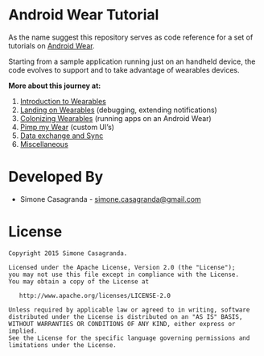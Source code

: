 Android Wear Tutorial
=====================

As the name suggest this repository serves as code reference for a set of tutorials on [Android Wear][1].

Starting from a sample application running just on an handheld device, the code evolves to support and to take advantage of wearables devices.

**More about this journey at:**

1. [Introduction to Wearables][2]
2. [Landing on Wearables][3] (debugging, extending notifications)
3. [Colonizing Wearables][4] (running apps on an Android Wear)
4. [Pimp my Wear][5] (custom UI’s)
5. [Data exchange and Sync][6]
6. [Miscellaneous][7]


Developed By
============

* Simone Casagranda - <simone.casagranda@gmail.com>


License
=======

    Copyright 2015 Simone Casagranda.

    Licensed under the Apache License, Version 2.0 (the "License");
    you may not use this file except in compliance with the License.
    You may obtain a copy of the License at

       http://www.apache.org/licenses/LICENSE-2.0

    Unless required by applicable law or agreed to in writing, software
    distributed under the License is distributed on an "AS IS" BASIS,
    WITHOUT WARRANTIES OR CONDITIONS OF ANY KIND, either express or implied.
    See the License for the specific language governing permissions and
    limitations under the License.

[1]: http://www.android.com/wear/
[2]: https://alchemiasoft.wordpress.com/2014/12/14/introduction-to-wearables/
[3]: https://alchemiasoft.wordpress.com/2015/01/06/landing-on-wearables/
[4]: https://alchemiasoft.wordpress.com/2015/01/16/colonizing-wearables/
[5]: https://alchemiasoft.wordpress.com/2015/02/05/pimp-my-wear/
[6]: https://alchemiasoft.wordpress.com/2015/02/26/data-exchange-and-sync/
[7]: https://alchemiasoft.wordpress.com/2015/04/03/miscellaneous-part-6/
